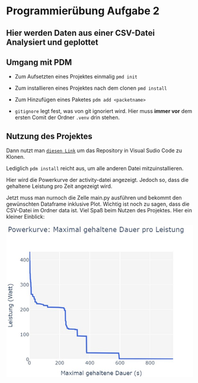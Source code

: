 # Programmierübung Aufgabe 2 
## Hier werden Daten aus einer CSV-Datei Analysiert und geplottet 


## Umgang mit PDM

- Zum Aufsetzten eines Projektes einmalig `pmd init`
- Zum installieren eines Projektes nach dem clonen `pmd install`
- Zum Hinzufügen eines Paketes `pdm add <packetname>`

- `gitignore` legt fest, was von git ignoriert wird.  Hier muss __immer vor__ dem ersten Comit der Ordner `.venv` drin stehen. 

## Nutzung des Projektes 


Dann nutzt man [`diesen Link`](https://github.com/JonPer00/aufgabe3-Peaks) um das Repository in Visual Sudio Code zu Klonen. 

Lediglich `pdm install` reicht aus, um alle anderen Datei mitzuinstallieren. 

Hier wird die Powerkurve der activity-datei angezeigt. Jedoch so, dass die gehaltene Leistung pro Zeit angezeigt wird. 

Jetzt muss man nurnoch die Zelle main.py ausführen und bekommt den gewünschten Dataframe inklusive Plot. 
Wichtig ist noch zu sagen, dass die CSV-Datei im Ordner data ist. 
Viel Spaß beim Nutzen des Projektes. 
Hier ein kleiner Einblick: 

![](/data/pictures/screen.jpg)
